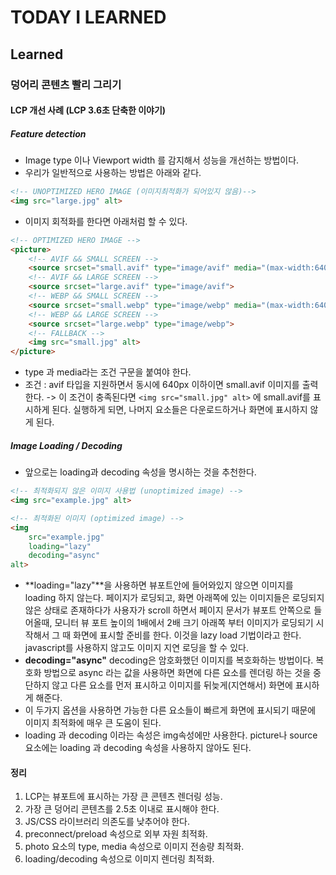 # TODAY I LEARNED

## Learned

### 덩어리 콘텐츠 빨리 그리기

#### LCP 개선 사례 (LCP 3.6초 단축한 이야기)

##### Feature detection

- Image type 이나 Viewport width 를 감지해서 성능을 개선하는 방법이다.
- 우리가 일반적으로 사용하는 방법은 아래와 같다.

```html
<!-- UNOPTIMIZED HERO IMAGE (이미지최적화가 되어있지 않음)-->
<img src="large.jpg" alt>
```

- 이미지 회적화를 한다면 아래처럼 할 수 있다.

```html
<!-- OPTIMIZED HERO IMAGE -->
<picture>
	<!-- AVIF && SMALL SCREEN -->
    <source srcset="small.avif" type="image/avif" media="(max-width:640px)">
	<!-- AVIF && LARGE SCREEN -->
    <source srcset="large.avif" type="image/avif">
	<!-- WEBP && SMALL SCREEN -->
    <source srcset="small.webp" type="image/webp" media="(max-width:640px)">
	<!-- WEBP && LARGE SCREEN -->
    <source srcset="large.webp" type="image/webp">
	<!-- FALLBACK -->
    <img src="small.jpg" alt>
</picture>
```

- type 과 media라는 조건 구문을 붙여야 한다.
- 조건 : avif 타입을 지원하면서 동시에 640px 이하이면 small.avif 이미지를 출력한다. -> 이 조건이 충족된다면 `<img src="small.jpg" alt>` 에 small.avif를 표시하게 된다. 실행하게 되면, 나머지 요소들은 다운로드하거나 화면에 표시하지 않게 된다.

##### Image Loading / Decoding

- 앞으로는 loading과 decoding 속성을 명시하는 것을 추천한다.

```html
<!-- 최적화되지 않은 이미지 사용법 (unoptimized image) -->
<img src="example.jpg" alt>
```

```html
<!-- 최적화된 이미지 (optimized image) -->
<img 
    src="example.jpg" 
    loading="lazy"
    decoding="async"
alt>
```

- **loading="lazy"**을 사용하면 뷰포트안에 들어와있지 않으면 이미지를 loading 하지 않는다. 페이지가 로딩되고, 화면 아래쪽에 있는 이미지들은 로딩되지 않은 상태로 존재하다가 사용자가 scroll 하면서 페이지 문서가 뷰포트 안쪽으로 들어올때, 모니터 뷰 포트 높이의 1배에서 2배 크기 아래쪽 부터 이미지가 로딩되기 시작해서 그 때 화면에 표시할 준비를 한다. 이것을 lazy load 기법이라고 한다. javascript를 사용하지 않고도 이미지 지연 로딩을 할 수 있다.
- **decoding="async"** decoding은 암호화했던 이미지를 복호화하는 방법이다. 복호화 방법으로 async 라는 값을 사용하면 화면에 다른 요소를 렌더링 하는 것을 중단하지 않고 다른 요소를 먼저 표시하고 이미지를 뒤늦게(지연해서) 화면에 표시하게 해준다.
- 이 두가지 옵션을 사용하면 가능한 다른 요소들이 빠르게 화면에 표시되기 때문에 이미지 최적화에 매우 큰 도움이 된다.
- loading 과 decoding 이라는 속성은 img속성에만 사용한다. picture나 source 요소에는 loading 과 decoding 속성을 사용하지 않아도 된다.

#### 정리

1. LCP는 뷰포트에 표시하는 가장 큰 콘텐츠 렌더링 성능.
2. 가장 큰 덩어리 콘텐츠를 2.5초 이내로 표시해야 한다.
3. JS/CSS 라이브러리 의존도를 낮추어야 한다.
4. preconnect/preload 속성으로 외부 자원 최적화.
5. photo 요소의 type, media 속성으로 이미지 전송량 최적화.
6. loading/decoding 속성으로 이미지 렌더링 최적화.

